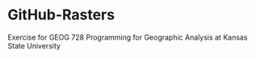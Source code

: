 # GitHub-Rasters
Exercise for GEOG 728 Programming for Geographic Analysis at Kansas State University
